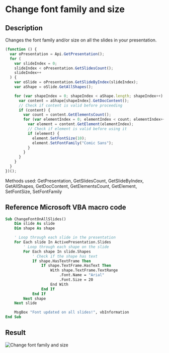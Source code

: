 # Change font family and size

## Description

Changes the font family and/or size on all the slides in your presentation.

<!-- This code snippet is shown in the screenshot. -->

<!-- eslint-skip -->

```ts
(function () {
  var oPresentation = Api.GetPresentation();
  for (
    var slideIndex = 0;
    slideIndex < oPresentation.GetSlidesCount();
    slideIndex++
  ) {
    var oSlide = oPresentation.GetSlideByIndex(slideIndex);
    var aShape = oSlide.GetAllShapes();

    for (var shapeIndex = 0; shapeIndex < aShape.length; shapeIndex++) {
      var content = aShape[shapeIndex].GetDocContent();
      // Check if content is valid before proceeding
      if (content) {
        var count = content.GetElementsCount();
        for (var elementIndex = 0; elementIndex < count; elementIndex++) {
          var element = content.GetElement(elementIndex);
          // Check if element is valid before using it
          if (element) {
            element.SetFontSize(10);
            element.SetFontFamily("Comic Sans");
          }
        }
      }
    }
  }
})();
```

Methods used: GetPresentation, GetSlidesCount, GetSlideByIndex, GetAllShapes, GetDocContent, GetElementsCount, GetElement, SetFontSize, SetFontFamily

## Reference Microsoft VBA macro code

<!-- code generated with AI -->

```vb
Sub ChangeFontOnAllSlides()
    Dim slide As slide
    Dim shape As shape

    ' Loop through each slide in the presentation
    For Each slide In ActivePresentation.Slides
        ' Loop through each shape on the slide
        For Each shape In slide.Shapes
            ' Check if the shape has text
            If shape.HasTextFrame Then
                If shape.TextFrame.HasText Then
                    With shape.TextFrame.TextRange
                        .Font.Name = "Arial"
                        .Font.Size = 20
                    End With
                End If
            End If
        Next shape
    Next slide

    MsgBox "Font updated on all slides!", vbInformation
End Sub
```

## Result

<!-- imgpath -->

![Change font family and size](/assets/images/plugins/change-font-family-and-size.png)
